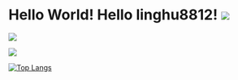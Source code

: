 # Hello World! Hello linghu8812! ![](https://visitor-badge.glitch.me/badge?page_id=linghu8812)

![](https://github-profile-summary-cards.vercel.app/api/cards/profile-details?username=linghu8812&theme=vue)

![](https://github-readme-stats.vercel.app/api?username=linghu8812)

[![Top Langs](https://github-readme-stats.vercel.app/api/top-langs/?username=linghu8812)](https://github.com/anuraghazra/github-readme-stats)
